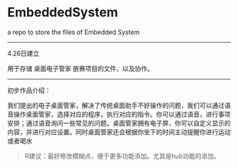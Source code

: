 # EmbeddedSystem
a repo to store the files of Embedded System

---------------

4.26日建立

用于存储 桌面电子管家 嵌赛项目的文件，以及协作。

-------------

初步作品介绍：

我们提出的电子桌面管家，解决了传统桌面助手不好操作的问题，我们可以通过语音操作桌面管家，选择对应的程序，执行对应的指令。你可以通过语音，进行事项安排；通过语音询问一些常见的问题。桌面管家拥有电子屏，你可以自定义显示的内容，并进行对应设置。同时桌面管家还会根据你坐下的时间主动提醒你进行运动或者喝水



> R建议：最好修改模糊点，便于更多功能添加。尤其是hub功能的添加。

